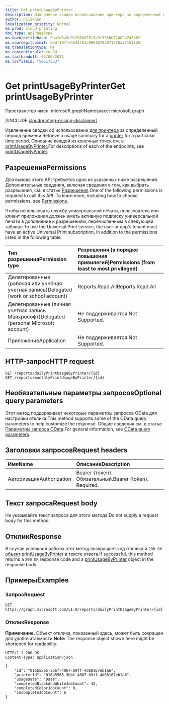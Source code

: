 ```yaml
---
title: Get printUsageByPrinter
description: Извлечение сводки использования принтера за определенный период времени.
author: nilakhan
localization_priority: Normal
ms.prod: cloud-printing
doc_type: apiPageType
ms.openlocfilehash: 9ba1d8a3e91298b87813a9f335bb72482a743b82
ms.sourcegitcommit: 3edf187fe4b42f81c09610782671776a27161126
ms.translationtype: MT
ms.contentlocale: ru-RU
ms.lasthandoff: 03/06/2021
ms.locfileid: "50517553"
---
```

# <a name="get-printusagebyprinter"></a><span data-ttu-id="b52da-103">Get printUsageByPrinter</span><span class="sxs-lookup"><span data-stu-id="b52da-103">Get printUsageByPrinter</span></span>
<span data-ttu-id="b52da-104">Пространство имен: microsoft.graph</span><span class="sxs-lookup"><span data-stu-id="b52da-104">Namespace: microsoft.graph</span></span>

[!INCLUDE [cloudprinting-pricing-disclaimer](../../includes/cloudprinting-pricing-disclaimer.md)]

<span data-ttu-id="b52da-105">Извлечение сводки об использовании [для принтера](../resources/printer.md) за определенный период времени.</span><span class="sxs-lookup"><span data-stu-id="b52da-105">Retrieve a usage summary for a [printer](../resources/printer.md) for a particular time period.</span></span> <span data-ttu-id="b52da-106">Описание каждой из конечных точек см. в [printUsageByPrinter.](../resources/printUsageByPrinter.md)</span><span class="sxs-lookup"><span data-stu-id="b52da-106">For descriptions of each of the endpoints, see [printUsageByPrinter](../resources/printUsageByPrinter.md).</span></span>

## <a name="permissions"></a><span data-ttu-id="b52da-107">Разрешения</span><span class="sxs-lookup"><span data-stu-id="b52da-107">Permissions</span></span>
<span data-ttu-id="b52da-p102">Для вызова этого API требуется одно из указанных ниже разрешений. Дополнительные сведения, включая сведения о том, как выбрать разрешения, см. в статье [Разрешения](/graph/permissions-reference).</span><span class="sxs-lookup"><span data-stu-id="b52da-p102">One of the following permissions is required to call this API. To learn more, including how to choose permissions, see [Permissions](/graph/permissions-reference).</span></span>

<span data-ttu-id="b52da-110">Чтобы использовать службу универсальной печати, пользователь или клиент приложения должен иметь активную подписку универсальной печати в дополнение к разрешениям, перечисленным в следующей таблице.</span><span class="sxs-lookup"><span data-stu-id="b52da-110">To use the Universal Print service, the user or app's tenant must have an active Universal Print subscription, in addition to the permissions listed in the following table.</span></span>

|<span data-ttu-id="b52da-111">Тип разрешения</span><span class="sxs-lookup"><span data-stu-id="b52da-111">Permission type</span></span> | <span data-ttu-id="b52da-112">Разрешения (в порядке повышения привилегий)</span><span class="sxs-lookup"><span data-stu-id="b52da-112">Permissions (from least to most privileged)</span></span> |
|:---------------|:--------------------------------------------|
|<span data-ttu-id="b52da-113">Делегированные (рабочая или учебная учетная запись)</span><span class="sxs-lookup"><span data-stu-id="b52da-113">Delegated (work or school account)</span></span>| <span data-ttu-id="b52da-114">Reports.Read.All</span><span class="sxs-lookup"><span data-stu-id="b52da-114">Reports.Read.All</span></span> |
|<span data-ttu-id="b52da-115">Делегированные (личная учетная запись Майкрософт)</span><span class="sxs-lookup"><span data-stu-id="b52da-115">Delegated (personal Microsoft account)</span></span>|<span data-ttu-id="b52da-116">Не поддерживается.</span><span class="sxs-lookup"><span data-stu-id="b52da-116">Not Supported.</span></span>|
|<span data-ttu-id="b52da-117">Приложение</span><span class="sxs-lookup"><span data-stu-id="b52da-117">Application</span></span>|<span data-ttu-id="b52da-118">Не поддерживается.</span><span class="sxs-lookup"><span data-stu-id="b52da-118">Not Supported.</span></span>|

## <a name="http-request"></a><span data-ttu-id="b52da-119">HTTP-запрос</span><span class="sxs-lookup"><span data-stu-id="b52da-119">HTTP request</span></span>

<!-- {
  "blockType": "ignored"
}
-->
``` http
GET /reports/dailyPrintUsageByPrinter/{id}
GET /reports/monthlyPrintUsageByPrinter/{id}
```

## <a name="optional-query-parameters"></a><span data-ttu-id="b52da-120">Необязательные параметры запросов</span><span class="sxs-lookup"><span data-stu-id="b52da-120">Optional query parameters</span></span>
<span data-ttu-id="b52da-121">Этот метод поддерживает некоторые параметры запросов OData для настройки отклика.</span><span class="sxs-lookup"><span data-stu-id="b52da-121">This method supports some of the OData query parameters to help customize the response.</span></span> <span data-ttu-id="b52da-122">Общие сведения см. в статье [Параметры запроса OData](/graph/query-parameters).</span><span class="sxs-lookup"><span data-stu-id="b52da-122">For general information, see [OData query parameters](/graph/query-parameters).</span></span>

## <a name="request-headers"></a><span data-ttu-id="b52da-123">Заголовки запросов</span><span class="sxs-lookup"><span data-stu-id="b52da-123">Request headers</span></span>
|<span data-ttu-id="b52da-124">Имя</span><span class="sxs-lookup"><span data-stu-id="b52da-124">Name</span></span>|<span data-ttu-id="b52da-125">Описание</span><span class="sxs-lookup"><span data-stu-id="b52da-125">Description</span></span>|
|:---|:---|
|<span data-ttu-id="b52da-126">Авторизация</span><span class="sxs-lookup"><span data-stu-id="b52da-126">Authorization</span></span>|<span data-ttu-id="b52da-p104">Bearer {токен}. Обязательный.</span><span class="sxs-lookup"><span data-stu-id="b52da-p104">Bearer {token}. Required.</span></span>|

## <a name="request-body"></a><span data-ttu-id="b52da-129">Текст запроса</span><span class="sxs-lookup"><span data-stu-id="b52da-129">Request body</span></span>
<span data-ttu-id="b52da-130">Не указывайте текст запроса для этого метода.</span><span class="sxs-lookup"><span data-stu-id="b52da-130">Do not supply a request body for this method.</span></span>

## <a name="response"></a><span data-ttu-id="b52da-131">Отклик</span><span class="sxs-lookup"><span data-stu-id="b52da-131">Response</span></span>

<span data-ttu-id="b52da-132">В случае успешной работы этот метод возвращает код отклика и `200 OK` [объект printUsageByPrinter](../resources/printusagebyprinter.md) в тексте ответа.</span><span class="sxs-lookup"><span data-stu-id="b52da-132">If successful, this method returns a `200 OK` response code and a [printUsageByPrinter](../resources/printusagebyprinter.md) object in the response body.</span></span>

## <a name="examples"></a><span data-ttu-id="b52da-133">Примеры</span><span class="sxs-lookup"><span data-stu-id="b52da-133">Examples</span></span>

### <a name="request"></a><span data-ttu-id="b52da-134">Запрос</span><span class="sxs-lookup"><span data-stu-id="b52da-134">Request</span></span>
<!-- {
  "blockType": "request",
  "name": "get_printusagebyprinter"
}
-->
``` http
GET https://graph.microsoft.com/v1.0/reports/dailyPrintUsageByPrinter/{id}
```


### <a name="response"></a><span data-ttu-id="b52da-135">Отклик</span><span class="sxs-lookup"><span data-stu-id="b52da-135">Response</span></span>
<span data-ttu-id="b52da-136">**Примечание.** Объект отклика, показанный здесь, может быть сокращен для удобочитаемости.</span><span class="sxs-lookup"><span data-stu-id="b52da-136">**Note:** The response object shown here might be shortened for readability.</span></span>
<!-- {
  "blockType": "response",
  "truncated": true,
  "@odata.type": "microsoft.graph.printUsageByPrinter"
}
-->
``` http
HTTP/1.1 200 OK
Content-Type: application/json

{
    "id": "016b5565-3bbf-4067-b9ff-4d68167eb1a6",
    "printerId": "016b5565-3bbf-4067-b9ff-4d68167eb1a6",
    "usageDate": "Date",
    "completedBlackAndWhiteJobCount": 42,
    "completedColorJobCount": 0,
    "incompleteJobCount": 6
}
```


